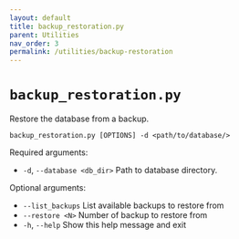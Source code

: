```yaml
---
layout: default
title: backup_restoration.py
parent: Utilities
nav_order: 3
permalink: /utilities/backup-restoration
---
```


# `backup_restoration.py`

Restore the database from a backup.

`backup_restoration.py [OPTIONS] -d <path/to/database/>`

Required arguments:
- `-d`, `--database <db_dir>` Path to database directory.

Optional arguments:
- `--list_backups` List available backups to restore from
- `--restore <N>` Number of backup to restore from
- `-h`, `--help` Show this help message and exit